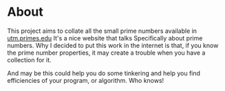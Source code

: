 # About

This project aims to collate all the small prime numbers available in [utm.primes.edu](utm.primes.edu)
It's a nice website that talks Specifically about prime numbers.
Why I decided to put this work in the internet is that, if you know the prime number properties, 
it may create a trouble when you have a collection for it. 

And may be this could help you do some tinkering and help you find efficiencies of your program, or algorithm. Who knows!
